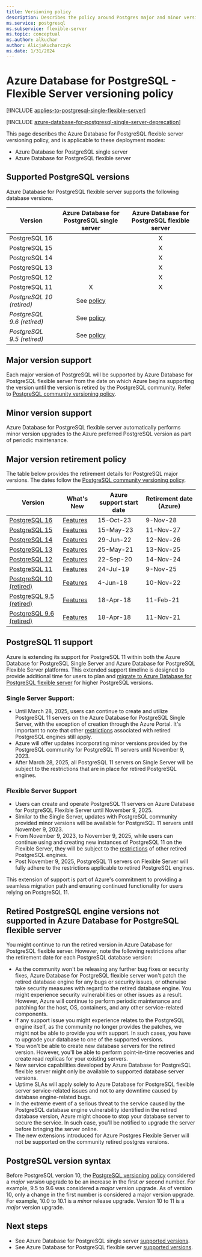 ```yaml
---
title: Versioning policy
description: Describes the policy around Postgres major and minor versions in Azure Database for PostgreSQL - Single Server and Azure Database for PostgreSQL - Flexible Server.
ms.service: postgresql
ms.subservice: flexible-server
ms.topic: conceptual
ms.author: alkuchar
author: AlicjaKucharczyk
ms.date: 1/31/2024
---
```


# Azure Database for PostgreSQL - Flexible Server versioning policy

[!INCLUDE [applies-to-postgresql-single-flexible-server](../includes/applies-to-postgresql-single-flexible-server.md)]

[!INCLUDE [azure-database-for-postgresql-single-server-deprecation](../includes/azure-database-for-postgresql-single-server-deprecation.md)]

This page describes the Azure Database for PostgreSQL flexible server versioning policy, and is applicable to these deployment modes:

* Azure Database for PostgreSQL single server
* Azure Database for PostgreSQL flexible server

## Supported PostgreSQL versions

Azure Database for PostgreSQL flexible server supports the following database versions.

| Version | Azure Database for PostgreSQL single server | Azure Database for PostgreSQL flexible server |
| ----- | :------: | :----: |
| PostgreSQL 16 |   | X |
| PostgreSQL 15 |   | X |
| PostgreSQL 14 |   | X |
| PostgreSQL 13 |   | X |
| PostgreSQL 12 |   | X |
| PostgreSQL 11 | X | X |
| *PostgreSQL 10 (retired)* | See [policy](#retired-postgresql-engine-versions-not-supported-in-azure-database-for-postgresql-flexible-server) |  |
| *PostgreSQL 9.6 (retired)* | See [policy](#retired-postgresql-engine-versions-not-supported-in-azure-database-for-postgresql-flexible-server) |  |
| *PostgreSQL 9.5 (retired)* | See [policy](#retired-postgresql-engine-versions-not-supported-in-azure-database-for-postgresql-flexible-server) |  |

## Major version support

Each major version of PostgreSQL will be supported by Azure Database for PostgreSQL flexible server from the date on which Azure begins supporting the version until the version is retired by the PostgreSQL community. Refer to [PostgreSQL community versioning policy](https://www.postgresql.org/support/versioning/).

## Minor version support

Azure Database for PostgreSQL flexible server automatically performs minor version upgrades to the Azure preferred PostgreSQL version as part of periodic maintenance.

## Major version retirement policy

The table below provides the retirement details for PostgreSQL major versions. The dates follow the [PostgreSQL community versioning policy](https://www.postgresql.org/support/versioning/).

|Version|What's New                   |Azure support start date|Retirement date (Azure)                      |
|-------|-----------------------------|------------------------|---------------------------------------------|
|[PostgreSQL 16](https://www.postgresql.org/about/news/postgresql-16-released-2715/)|[Features](https://www.postgresql.org/docs/16/release-16.html)|15-Oct-23               |9-Nov-28                                     |
|[PostgreSQL 15](https://www.postgresql.org/about/news/postgresql-15-released-2526/)|[Features](https://www.postgresql.org/docs/15/release-15.html)|15-May-23               |11-Nov-27                                    |
|[PostgreSQL 14](https://www.postgresql.org/about/news/postgresql-14-released-2318/)|[Features](https://www.postgresql.org/docs/14/release-14.html)|29-Jun-22               |12-Nov-26                                    |
|[PostgreSQL 13](https://www.postgresql.org/about/news/postgresql-13-released-2077/)|[Features](https://www.postgresql.org/docs/13/release-13.html)|25-May-21               |13-Nov-25                                    |
|[PostgreSQL 12](https://www.postgresql.org/about/news/postgresql-12-released-1976/)|[Features](https://www.postgresql.org/docs/12/release-12.html)|22-Sep-20               |14-Nov-24                                    |
|[PostgreSQL 11](https://www.postgresql.org/about/news/postgresql-11-released-1894/)|[Features](https://www.postgresql.org/docs/11/release-11.html)|24-Jul-19               |9-Nov-25                                     |
|[PostgreSQL 10 (retired)](https://www.postgresql.org/about/news/postgresql-10-released-1786/)|[Features](https://wiki.postgresql.org/wiki/New_in_postgres_10)|4-Jun-18                |10-Nov-22                                    |
|[PostgreSQL 9.5 (retired)](https://www.postgresql.org/about/news/postgresql-132-126-1111-1016-9621-and-9525-released-2165/)|[Features](https://www.postgresql.org/docs/9.5/release-9-5.html)|18-Apr-18               |11-Feb-21                                    |
|[PostgreSQL 9.6 (retired)](https://www.postgresql.org/about/news/postgresql-96-released-1703/)|[Features](https://wiki.postgresql.org/wiki/NewIn96)|18-Apr-18               |11-Nov-21                                    |

## PostgreSQL 11 support

Azure is extending its support for PostgreSQL 11 within both the Azure Database for PostgreSQL Single Server and Azure Database for PostgreSQL Flexible Server platforms. This extended support timeline is designed to provide additional time for users to plan and [migrate to Azure Database for PostgreSQL flexible server](../migrate/concepts-single-to-flexible.md) for higher PostgreSQL versions.

### Single Server Support:
- Until March 28, 2025, users can continue to create and utilize PostgreSQL 11 servers on the Azure Database for PostgreSQL Single Server, with the exception of creation through the Azure Portal. It's important to note that other [restrictions](#retired-postgresql-engine-versions-not-supported-in-azure-database-for-postgresql-flexible-server) associated with retired PostgreSQL engines still apply.
- Azure will offer updates incorporating minor versions provided by the PostgreSQL community for PostgreSQL 11 servers until November 9, 2023.
- After March 28, 2025, all PostgreSQL 11 servers on Single Server will be subject to the restrictions that are in place for retired PostgreSQL engines.

### Flexible Server Support
- Users can create and operate PostgreSQL 11 servers on Azure Database for PostgreSQL Flexible Server until November 9, 2025. 
- Similar to the Single Server, updates with PostgreSQL community provided minor versions will be available for PostgreSQL 11 servers until November 9, 2023.
- From November 9, 2023, to November 9, 2025, while users can continue using and creating new instances of PostgreSQL 11 on the Flexible Server, they will be subject to the [restrictions](#retired-postgresql-engine-versions-not-supported-in-azure-database-for-postgresql-flexible-server) of other retired PostgreSQL engines.
- Post November 9, 2025, PostgreSQL 11 servers on Flexible Server will fully adhere to the restrictions applicable to retired PostgreSQL engines.

This extension of support is part of Azure's commitment to providing a seamless migration path and ensuring continued functionality for users relying on PostgreSQL 11.

## Retired PostgreSQL engine versions not supported in Azure Database for PostgreSQL flexible server

You might continue to run the retired version in Azure Database for PostgreSQL flexible server. However, note the following restrictions after the retirement date for each PostgreSQL database version:
- As the community won't be releasing any further bug fixes or security fixes, Azure Database for PostgreSQL flexible server won't patch the retired database engine for any bugs or security issues, or otherwise take security measures with regard to the retired database engine. You might experience security vulnerabilities or other issues as a result. However, Azure will continue to perform periodic maintenance and patching for the host, OS, containers, and any other service-related components.
- If any support issue you might experience relates to the PostgreSQL engine itself, as the community no longer provides the patches, we might not be able to provide you with support. In such cases, you have to upgrade your database to one of the supported versions.
- You won't be able to create new database servers for the retired version. However, you'll be able to perform point-in-time recoveries and create read replicas for your existing servers.
- New service capabilities developed by Azure Database for PostgreSQL flexible server might only be available to supported database server versions.
- Uptime SLAs will apply solely to Azure Database for PostgreSQL flexible server service-related issues and not to any downtime caused by database engine-related bugs.  
- In the extreme event of a serious threat to the service caused by the PostgreSQL database engine vulnerability identified in the retired database version, Azure might choose to stop your database server to secure the service. In such case, you'll be notified to upgrade the server before bringing the server online.
- The new extensions introduced for Azure Postgres Flexible Server will not be supported on the community retired postgres versions.

  
## PostgreSQL version syntax

Before PostgreSQL version 10, the [PostgreSQL versioning policy](https://www.postgresql.org/support/versioning/) considered a _major version_ upgrade to be an increase in the first _or_ second number. For example, 9.5 to 9.6 was considered a _major_ version upgrade. As of version 10, only a change in the first number is considered a major version upgrade. For example, 10.0 to 10.1 is a _minor_ release upgrade. Version 10 to 11 is a _major_ version upgrade.

## Next steps

- See Azure Database for PostgreSQL single server [supported versions](../single-server/concepts-supported-versions.md).
- See Azure Database for PostgreSQL flexible server [supported versions](concepts-supported-versions.md).
